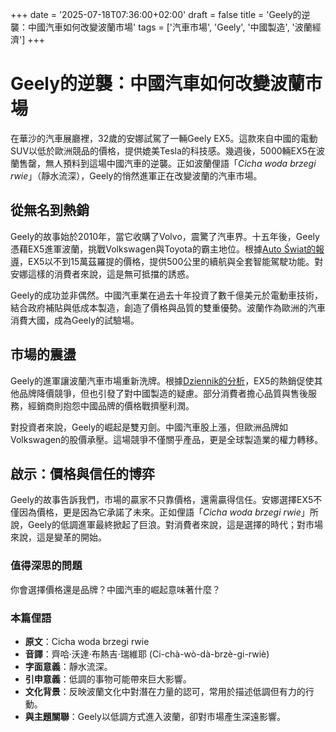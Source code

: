 +++
date = '2025-07-18T07:36:00+02:00'
draft = false
title = 'Geely的逆襲：中國汽車如何改變波蘭市場'
tags = ['汽車市場', 'Geely', '中國製造', '波蘭經濟']
+++

# Geely的逆襲：中國汽車如何改變波蘭市場

在華沙的汽車展廳裡，32歲的安娜試駕了一輛Geely EX5。這款來自中國的電動SUV以低於歐洲競品的價格，提供媲美Tesla的科技感。幾週後，5000輛EX5在波蘭售罄，無人預料到這場中國汽車的逆襲。正如波蘭俚語「*Cicha woda brzegi rwie*」（靜水流深），Geely的悄然進軍正在改變波蘭的汽車市場。

## 從無名到熱銷

Geely的故事始於2010年，當它收購了Volvo，震驚了汽車界。十五年後，Geely憑藉EX5進軍波蘭，挑戰Volkswagen與Toyota的霸主地位。根據[Auto Świat的報導](https://www.auto-swiat.pl/wiadomosci/premiery/geely-ex5-w-polsce-znamy-ceny-osiagi-i-zasieg-chce-sie-bic-z-id4-i-ev6/gcjxjxj)，EX5以不到15萬茲羅提的價格，提供500公里的續航與全套智能駕駛功能。對安娜這樣的消費者來說，這是無可抵擋的誘惑。

Geely的成功並非偶然。中國汽車業在過去十年投資了數千億美元於電動車技術，結合政府補貼與低成本製造，創造了價格與品質的雙重優勢。波蘭作為歐洲的汽車消費大國，成為Geely的試驗場。

## 市場的震盪

Geely的進軍讓波蘭汽車市場重新洗牌。根據[Dziennik的分析](https://auto.dziennik.pl/aktualnosci/artykuly/9837306,nowy-suv-wjezdza-do-polski-cena-5000-aut-sprzedali-w-ciemno.html)，EX5的熱銷促使其他品牌降價競爭，但也引發了對中國製造的疑慮。部分消費者擔心品質與售後服務，經銷商則抱怨中國品牌的價格戰擠壓利潤。

對投資者來說，Geely的崛起是雙刃劍。中國汽車股上漲，但歐洲品牌如Volkswagen的股價承壓。這場競爭不僅關乎產品，更是全球製造業的權力轉移。

## 啟示：價格與信任的博弈

Geely的故事告訴我們，市場的贏家不只靠價格，還需贏得信任。安娜選擇EX5不僅因為價格，更是因為它承諾了未來。正如俚語「*Cicha woda brzegi rwie*」所說，Geely的低調進軍最終掀起了巨浪。對消費者來說，這是選擇的時代；對市場來說，這是變革的開始。

### 值得深思的問題

你會選擇價格還是品牌？中國汽車的崛起意味著什麼？

### 本篇俚語

- **原文**：Cicha woda brzegi rwie  
- **音譯**：齊哈·沃達·布熱吉·瑞維耶 (Ci-chà-wò-dà-brzè-gi-rwiè)  
- **字面意義**：靜水流深。  
- **引申意義**：低調的事物可能帶來巨大影響。  
- **文化背景**：反映波蘭文化中對潛在力量的認可，常用於描述低調但有力的行動。  
- **與主題關聯**：Geely以低調方式進入波蘭，卻對市場產生深遠影響。